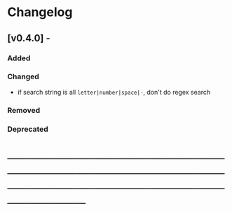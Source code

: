 # Changelog

## [v0.4.0] -

### Added

### Changed

- if search string is all `letter|number|space|-`, don't do regex search

### Removed

### Deprecated

# ────────────────────────────────────────────────────────────────────────────────────
